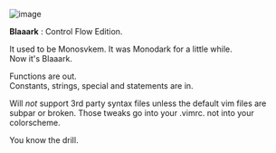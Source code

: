 ![image](https://i.imgur.com/KrcPPxF.png)

**Blaaark** : Control Flow Edition.

It used to be Monosvkem. 
It was Monodark for a little while.  
Now it's Blaaark.

Functions are out.  
Constants, strings, special and statements are in.

Will *not* support 3rd party syntax files unless the default vim files
are subpar or broken. Those tweaks go into your .vimrc. not into your
colorscheme.  

You know the drill.

